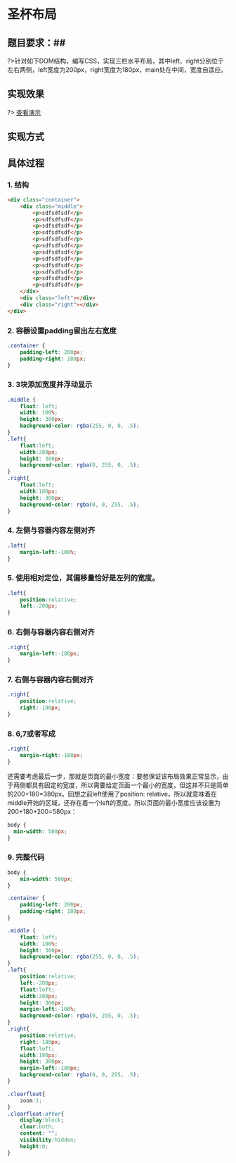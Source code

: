 # 圣杯布局


## 题目要求：##

?>针对如下DOM结构，编写CSS，实现三栏水平布局，其中left、right分别位于左右两侧，left宽度为200px，right宽度为180px，main处在中间，宽度自适应。

## 实现效果 ##

?> <a class="btn btn-success" href="https://vanessamf.github.io/demos/layout/index3.html" role="button" target="_blank">
查看演示
</a>

## 实现方式 ##

## 具体过程 ##
### <span id="item_1" class="inline-toc">1.</span> 结构 ###
```html
<div class="container">
    <div class="middle">
        <p>sdfsdfsdf</p>
        <p>sdfsdfsdf</p>
        <p>sdfsdfsdf</p>
        <p>sdfsdfsdf</p>
        <p>sdfsdfsdf</p>
        <p>sdfsdfsdf</p>
        <p>sdfsdfsdf</p>
        <p>sdfsdfsdf</p>
        <p>sdfsdfsdf</p>
        <p>sdfsdfsdf</p>
        <p>sdfsdfsdf</p>
        <p>sdfsdfsdf</p>
    </div>
    <div class="left"></div>
    <div class="right"></div>
</div>
```
### <span id="item_1" class="inline-toc">2.</span> 容器设置padding留出左右宽度 ###
```css
.container {
    padding-left: 200px;
    padding-right: 180px;
}
```
### <span id="item_1" class="inline-toc">3.</span> 3块添加宽度并浮动显示 ###

```css
.middle {
    float: left;
    width: 100%;
    height: 300px;
    background-color: rgba(255, 0, 0, .5);
}
.left{
    float:left;
    width:200px;
    height: 300px;
    background-color: rgba(0, 255, 0, .5);
}
.right{
    float:left;
    width:180px;
    height: 300px;
    background-color: rgba(0, 0, 255, .5);
}
```
### <span id="item_1" class="inline-toc">4.</span> 左侧与容器内容左侧对齐 ###
```css
.left{
    margin-left:-100%;
}
```
### <span id="item_1" class="inline-toc">5.</span> 使用相对定位，其偏移量恰好是左列的宽度。 ###
```css
.left{
    position:relative;
    left:-200px;
}
```
### <span id="item_1" class="inline-toc">6.</span> 右侧与容器内容右侧对齐 ###
```css
.right{
    margin-left:-180px;
}
```
### <span id="item_1" class="inline-toc">7.</span> 右侧与容器内容右侧对齐 ###
```css
.right{
    position:relative;
    right:-180px;
}
```

### <span id="item_1" class="inline-toc">8.</span> 6,7或者写成 ###
```css
.right{
    margin-right:-180px;
}
```

还需要考虑最后一步，那就是页面的最小宽度：要想保证该布局效果正常显示，由于两侧都具有固定的宽度，所以需要给定页面一个最小的宽度，但这并不只是简单的200+180=380px。回想之前left使用了position: relative，所以就意味着在middle开始的区域，还存在着一个left的宽度。所以页面的最小宽度应该设置为200+180+200=580px：
```css
body {
  min-width: 580px;
}
```

### <span id="item_1" class="inline-toc">9.</span> 完整代码 ###

```css
body {
    min-width: 580px;
}

.container {
    padding-left: 200px;
    padding-right: 180px;
}

.middle {
    float: left;
    width: 100%;
    height: 300px;
    background-color: rgba(255, 0, 0, .5);
}
.left{
    position:relative;
    left:-200px;
    float:left;
    width:200px;
    height: 300px;
    margin-left:-100%;
    background-color: rgba(0, 255, 0, .5);
}
.right{
    position:relative;
    right:-180px;
    float:left;
    width:180px;
    height: 300px;
    margin-left:-180px;
    background-color: rgba(0, 0, 255, .5);
}

.clearfloat{
    zoom:1;
}
.clearfloat:after{
    display:block;
    clear:both;
    content: "";
    visibility:hidden;
    height:0;
}
```